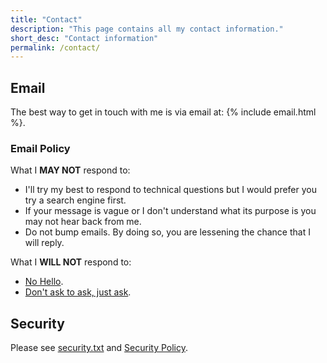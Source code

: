 ```yaml
---
title: "Contact"
description: "This page contains all my contact information."
short_desc: "Contact information"
permalink: /contact/
---
```


## Email

The best way to get in touch with me is via email at: {% include email.html %}.

### Email Policy

What I **MAY NOT** respond to:

- I'll try my best to respond to technical questions but I would prefer you try a search engine first.
- If your message is vague or I don't understand what its purpose is you may not hear back from me.
- Do not bump emails. By doing so, you are lessening the chance that I will reply.

What I **WILL NOT** respond to:

- [No Hello](/fwlink/nohello).
- [Don't ask to ask, just ask](/fwlink/dontasktoask).

## Security

Please see [security.txt](/.well-known/security.txt) and [Security Policy](https://github.com/Strappazzon/www/security/policy).
